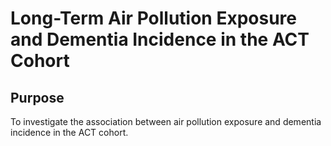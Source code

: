 # Long-Term Air Pollution Exposure and Dementia Incidence in the ACT Cohort 

## Purpose

To investigate the association between air pollution exposure and dementia incidence in the  ACT cohort.